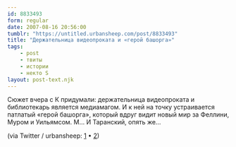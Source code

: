 ```yaml
---
id: 8833493
form: regular
date: 2007-08-16 20:56:00
tumblr: "https://untitled.urbansheep.com/post/8833493"
title: "Держательница видеопроката и «герой башорга»"
tags:
    - post
    - твиты
    - истории
    - некто S
layout: post-text.njk
---
```


<p>Сюжет вчера с К придумали: держательница видеопроката и библиотекарь является медиамагом. И к ней на точку устраивается патлатый «герой башорга», который вдруг видит новый мир за Феллини, Муром и Уильямсом. М&hellip; И Таранский, опять же&hellip;</p>

(via Twitter / urbansheep: <a href="http://twitter.com/urbansheep/statuses/209593772">1</a> • <a href="http://twitter.com/urbansheep/statuses/209600092">2</a>)

